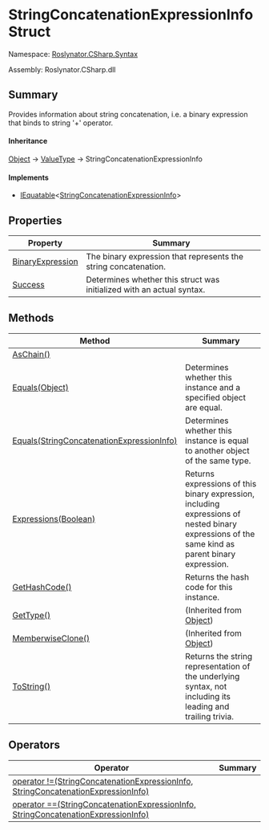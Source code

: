 # StringConcatenationExpressionInfo Struct

Namespace: [Roslynator.CSharp.Syntax](../README.md)

Assembly: Roslynator\.CSharp\.dll

## Summary

Provides information about string concatenation, i\.e\. a binary expression that binds to string '\+' operator\.

#### Inheritance

[Object](https://docs.microsoft.com/en-us/dotnet/api/system.object) &#x2192; [ValueType](https://docs.microsoft.com/en-us/dotnet/api/system.valuetype) &#x2192; StringConcatenationExpressionInfo

#### Implements

* [IEquatable](https://docs.microsoft.com/en-us/dotnet/api/system.iequatable-1)\<[StringConcatenationExpressionInfo](./README.md)>

## Properties

| Property | Summary |
| -------- | ------- |
| [BinaryExpression](BinaryExpression/README.md) | The binary expression that represents the string concatenation\. |
| [Success](Success/README.md) | Determines whether this struct was initialized with an actual syntax\. |

## Methods

| Method | Summary |
| ------ | ------- |
| [AsChain()](AsChain/README.md) | |
| [Equals(Object)](Equals/README.md) | Determines whether this instance and a specified object are equal\. |
| [Equals(StringConcatenationExpressionInfo)](Equals/README.md) | Determines whether this instance is equal to another object of the same type\. |
| [Expressions(Boolean)](Expressions/README.md) | Returns expressions of this binary expression, including expressions of nested binary expressions of the same kind as parent binary expression\. |
| [GetHashCode()](GetHashCode/README.md) | Returns the hash code for this instance\. |
| [GetType()](https://docs.microsoft.com/en-us/dotnet/api/system.object.gettype) |  \(Inherited from [Object](https://docs.microsoft.com/en-us/dotnet/api/system.object)\) |
| [MemberwiseClone()](https://docs.microsoft.com/en-us/dotnet/api/system.object.memberwiseclone) |  \(Inherited from [Object](https://docs.microsoft.com/en-us/dotnet/api/system.object)\) |
| [ToString()](ToString/README.md) | Returns the string representation of the underlying syntax, not including its leading and trailing trivia\. |

## Operators

| Operator | Summary |
| -------- | ------- |
| [operator !=(StringConcatenationExpressionInfo, StringConcatenationExpressionInfo)](op_Inequality/README.md) | |
| [operator ==(StringConcatenationExpressionInfo, StringConcatenationExpressionInfo)](op_Equality/README.md) | |

